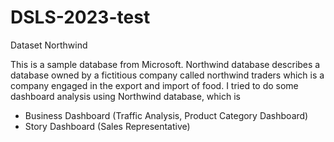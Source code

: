 # DSLS-2023-test

Dataset Northwind

This is a sample database from Microsoft. Northwind database describes a database owned by a fictitious company called northwind traders which is a company engaged in the export and import of food. I tried to do some dashboard analysis using Northwind database, which is

* Business Dashboard (Traffic Analysis, Product Category Dashboard)
* Story Dashboard (Sales Representative)
